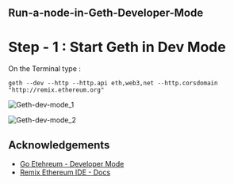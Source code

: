 ## Run-a-node-in-Geth-Developer-Mode
# Step - 1 : Start Geth in Dev Mode
On the Terminal type : 
```
geth --dev --http --http.api eth,web3,net --http.corsdomain "http://remix.ethereum.org"
```
![Geth-dev-mode_1](https://github.com/LifnaJos/Run-a-node-in-Geth-Developer-Mode/blob/8e03b3e62f39850af7994ac4c6d57566dbf2f861/Screenshot%20from%202023-08-23%2000-52-50.png)

![Geth-dev-mode_2]()
## Acknowledgements
* [Go Etehreum - Developer Mode](https://geth.ethereum.org/docs/developers/dapp-developer/dev-mode)
* [Remix Ethereum IDE - Docs](https://remix-ide.readthedocs.io/en/latest/run.html#more-about-external-http-provider)
